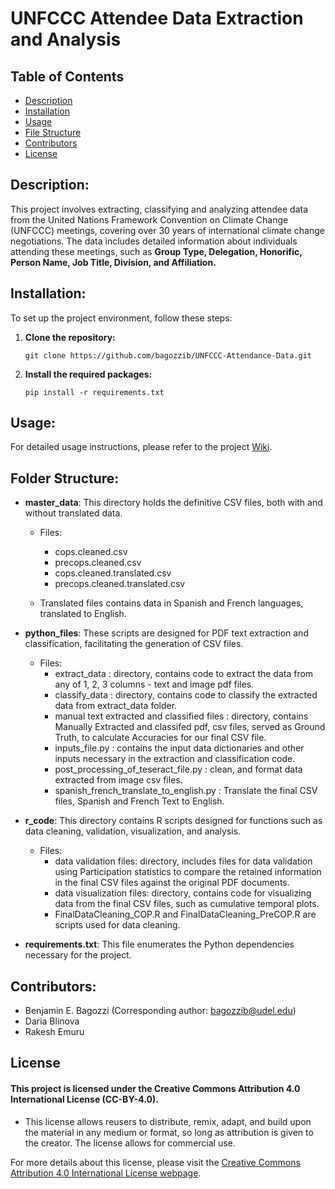 # UNFCCC Attendee Data Extraction and Analysis

## Table of Contents
- [Description](#description)
- [Installation](#installation)
- [Usage](#usage)
- [File Structure](#folder-structure)
- [Contributors](#contributors)
- [License](#license)


## Description:
This project involves extracting, classifying and analyzing attendee data from the United Nations Framework Convention on Climate Change (UNFCCC) meetings, covering over 30 years of international climate change negotiations. The data includes detailed information about individuals attending these meetings, such as **Group Type, Delegation, Honorific, Person Name, Job Title, Division, and Affiliation.**


## Installation:
To set up the project environment, follow these steps:

1. **Clone the repository:**
   ```
   git clone https://github.com/bagozzib/UNFCCC-Attendance-Data.git
   ```
   
2. **Install the required packages:**
   ```
   pip install -r requirements.txt
   ```

## Usage:
   For detailed usage instructions, please refer to the project [Wiki](https://github.com/bagozzib/UNFCCC-Attendance-Data/wiki).

 ## Folder Structure:
   - **master_data**: This directory holds the definitive CSV files, both with and without translated data.
        - Files:
           -  cops.cleaned.csv
           -  precops.cleaned.csv
           -  cops.cleaned.translated.csv
           -  precops.cleaned.translated.csv
        
        - Translated files contains data in Spanish and French languages, translated to English.

   - **python_files**: These scripts are designed for PDF text extraction and classification, facilitating the generation of CSV files.
        - Files:
            - extract_data :  directory, contains code to extract the data from any of 1, 2, 3 columns - text and image pdf files.
            - classify_data :  directory, contains code to classify the extracted data from extract_data folder.
            - manual text extracted and classified files :  directory, contains Manually Extracted and classifed pdf, csv files, served as Ground Truth, to calculate Accuracies for our final CSV file.
            - inputs_file.py : contains the input data dictionaries and other inputs necessary in the extraction and classification code.
            - post_processing_of_teseract_file.py : clean, and format data extracted from image csv files.
            - spanish_french_translate_to_english.py : Translate the final CSV files, Spanish and French Text to English.      

   - **r_code**: This directory contains R scripts designed for functions such as data cleaning, validation, visualization, and analysis.
       - Files:
           - data validation files: directory, includes files for data validation using Participation statistics to compare the retained information in the final CSV files against the original PDF documents.
           - data visualization files: directory, contains code for visualizing data from the final CSV files, such as cumulative temporal plots.
           - FinalDataCleaning_COP.R and FinalDataCleaning_PreCOP.R are scripts used for data cleaning.

     
   - **requirements.txt**: This file enumerates the Python dependencies necessary for the project.
     
 ## Contributors:
   - Benjamin E. Bagozzi (Corresponding author: bagozzib@udel.edu)
   - Daria Blinova
   - Rakesh Emuru
     
## License

#### This project is licensed under the Creative Commons Attribution 4.0 International License (CC-BY-4.0).
   - This license allows reusers to distribute, remix, adapt, and build upon the material in any medium or format, so long as attribution is given to the creator. The license allows for commercial use.

For more details about this license, please visit the [Creative Commons Attribution 4.0 International License webpage](https://creativecommons.org/licenses/by/4.0/).



   
